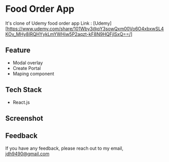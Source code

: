 # Food Order App
It's clone of Udemy food order app
Link : [Udemy][https://www.udemy.com/share/101Wby3@qY3sowQxm00Vo6O4xbxwSL4KOv_MHy8IRQHYykLmYWHiw5P2aqzt-kF8N9HQFjlSxQ==/]

## Feature
- Modal overlay
- Create Portal
- Maping component

## Tech Stack
- React.js

## Screenshot

## Feedback
If you have any feedback, please reach out to my email, <jdh9490@gmail.com>
